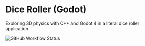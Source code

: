 # Dice Roller (Godot)
Exploring 3D physics with C++ and Godot 4 in a literal dice roller application.

![GitHub Workflow Status](https://img.shields.io/github/actions/workflow/status/nemesisx00/dice-roller-godot/build.yml)

